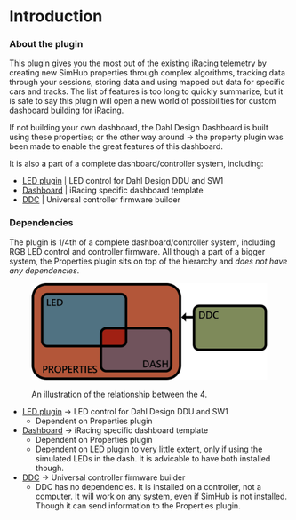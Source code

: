 # Introduction

### About the plugin

This plugin gives you the most out of the existing iRacing telemetry by creating new SimHub properties through complex algorithms, tracking data through your sessions, storing data and using mapped out data for specific cars and tracks. The list of features is too long to quickly summarize, but it is safe to say this plugin will open a new world of possibilities for custom dashboard building for iRacing.

If not building your own dashboard, the Dahl Design Dashboard is built using these properties; or the other way around -> the property plugin was been made to enable the great features of this dashboard.&#x20;

It is also a part of a complete dashboard/controller system, including:

* [LED plugin](https://github.com/andreasdahl1987/DahlDesignLED) | LED control for Dahl Design DDU and SW1
* [Dashboard](https://github.com/andreasdahl1987/DahlDesignDash) | iRacing specific dashboard template
* [DDC](https://github.com/andreasdahl1987/DahlDesignDDC) | Universal controller firmware builder



### Dependencies

The plugin is 1/4th of a complete dashboard/controller system, including RGB LED control and controller firmware. All though a part of a bigger system, the Properties plugin sits on top of the hierarchy and _does not have any dependencies_.

<figure><img src=".gitbook/assets/Dependencies.png" alt=""><figcaption><p>An illustration of the relationship between the 4.</p></figcaption></figure>

* [LED plugin](https://github.com/andreasdahl1987/DahlDesignLED) -> LED control for Dahl Design DDU and SW1
  * Dependent on Properties plugin
* [Dashboard](https://github.com/andreasdahl1987/DahlDesignDash) -> iRacing specific dashboard template
  * Dependent on Properties plugin
  * Dependent on LED plugin to very little extent, only if using the simulated LEDs in the dash. It is advicable to have both installed though.
* [DDC](https://github.com/andreasdahl1987/DahlDesignDDC) -> Universal controller firmware builder
  * DDC has no dependencies. It is installed on a controller, not a computer. It will work on any system, even if SimHub is not installed. Though it can send information to the Properties plugin.
